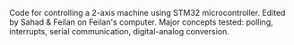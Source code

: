 Code for controlling a 2-axis machine using STM32 microcontroller. Edited by Sahad & Feilan on Feilan's computer.
Major concepts tested: polling, interrupts, serial communication, digital-analog conversion.
